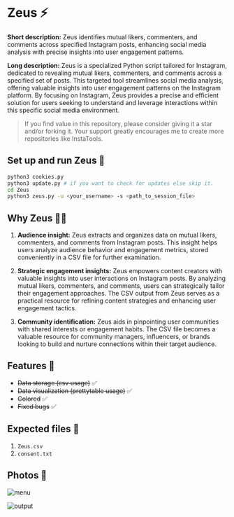 # Zeus ⚡

**Short description:** Zeus identifies mutual likers, commenters, and comments across specified Instagram posts, enhancing social media analysis with precise insights into user engagement patterns.

**Long description:** Zeus is a specialized Python script tailored for Instagram, dedicated to revealing mutual likers, commenters, and comments across a specified set of posts. This targeted tool streamlines social media analysis, offering valuable insights into user engagement patterns on the Instagram platform. By focusing on Instagram, Zeus provides a precise and efficient solution for users seeking to understand and leverage interactions within this specific social media environment.

> If you find value in this repository, please consider giving it a star and/or forking it. Your support greatly encourages me to create more repositories like InstaTools.

## Set up and run Zeus 🚀

```bash
python3 cookies.py
python3 update.py # if you want to check for updates else skip it.
cd Zeus
python3 zeus.py -u <your_username> -s <path_to_session_file>
```

## Why Zeus 😶‍🌫️

1. **Audience insight:** Zeus extracts and organizes data on mutual likers, commenters, and comments from Instagram posts. This insight helps users analyze audience behavior and engagement metrics, stored conveniently in a CSV file for further examination.

2. **Strategic engagement insights:** Zeus empowers content creators with valuable insights into user interactions on Instagram posts. By analyzing mutual likers, commenters, and comments, users can strategically tailor their engagement approaches. The CSV output from Zeus serves as a practical resource for refining content strategies and enhancing user engagement tactics.

3. **Community identification:** Zeus aids in pinpointing user communities with shared interests or engagement habits. The CSV file becomes a valuable resource for community managers, influencers, or brands looking to build and nurture connections within their target audience.

## Features 🚀

- ~~Data storage (csv usage)~~ ✅
- ~~Data visualization (prettytable usage)~~ ✅
- ~~Colored~~ ✅
- ~~Fixed bugs~~ ✅

## Expected files 📂

1) `Zeus.csv`
2) `consent.txt`

## Photos 📸

![menu](https://github.com/new92/InstaTools/assets/94779840/b6a5b2fd-3895-431f-a63a-7dc39d46f742)

![output](https://github.com/new92/InstaTools/assets/94779840/e3a7d44d-2d5d-4cac-a346-66b182bac4f9)

